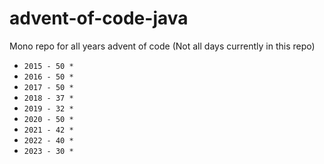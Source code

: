 # advent-of-code-java

Mono repo for all years advent of code (Not all days currently in this repo)

- `2015 - 50 *`
- `2016 - 50 *`
- `2017 - 50 *`
- `2018 - 37 *`
- `2019 - 32 *`
- `2020 - 50 *`
- `2021 - 42 *`
- `2022 - 40 *`
- `2023 - 30 *`
